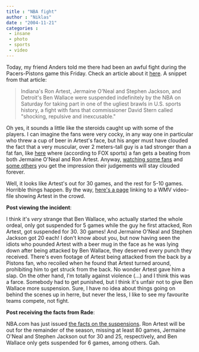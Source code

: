 ```yaml
---
title : "NBA fight"
author : "Niklas"
date : "2004-11-21"
categories : 
 - insane
 - photo
 - sports
 - video
---
```


Today, my friend Anders told me there had been an awful fight during the Pacers-Pistons game this Friday. Check an article about it [here](http://msn.foxsports.com/story/3179442). A snippet from that article:

> Indiana's Ron Artest, Jermaine O'Neal and Stephen Jackson, and Detroit's Ben Wallace were suspended indefinitely by the NBA on Saturday for taking part in one of the ugliest brawls in U.S. sports history, a fight with fans that commissioner David Stern called "shocking, repulsive and inexcusable."

Oh yes, it sounds a little like the steroids caught up with some of the players. I can imagine the fans were very cocky, in any way one in particular who threw a cup of beer in Artest's face, but his anger must have clouded the fact that a very muscular, over 2 meters-tall guy is a tad stronger than a fat fan, like [here](http://msn.foxsports.com/id/3179322_7_2.jpg) where (according to FOX sports) a fan gets a beating from both Jermaine O'Neal and Ron Artest. Anyway, [watching some fans](http://msn.foxsports.com/id/3181344_7_2.jpg) and [some others](http://msn.foxsports.com/id/3179328_7_2.jpg) you get the impression their judgements will stay clouded forever.

Well, it looks like Artest's out for 30 games, and the rest for 5-10 games. Horrible things happen. By the way, [here's a page](http://www.funlol.com/funpages/ron-artest-nba-fight.html) linking to a WMV video-file showing Artest in the crowd.

**Post viewing the incident**:

I think it's _very_ strange that Ben Wallace, who actually started the whole ordeal, only got suspended for 5 games while the guy he first attacked, Ron Artest, got suspended for 30. 30 games! And Jermaine O'Neal and Stephen Jackson got 20 each! I don't know about you, but now having seen the idiots who pounded Artest with a beer mug in the face as he was lying down after being attacked by Ben Wallace, they deserved every punch they received. There's even footage of Artest being attacked from the back by a Pistons fan, who recoiled when he found that Artest turned around, prohibiting him to get struck from the back. No wonder Artest gave him a slap. On the other hand, I'm totally against violence (...) and I think this was a farce. Somebody had to get punished, but I think it's unfair not to give Ben Wallace more suspension. Sure, I have no idea about things going on behind the scenes up in herre, but never the less, I like to see my favourite teams compete, not fight.

**Post receiving the facts from Rade**:

NBA.com has just issued [the facts on the suspensions](http://www.nba.com/news/pacers_pistons_041121.html). Ron Artest will be out for the remainder of the season, missing at least 80 games, Jermaine O'Neal and Stephen Jackson out for 30 and 25, respectively, and Ben Wallace only gets suspended for 6 games, among others. Gah.
